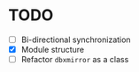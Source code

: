 # TODO

- [ ] Bi-directional synchronization
- [X] Module structure
- [ ] Refactor `dbxmirror` as a class
